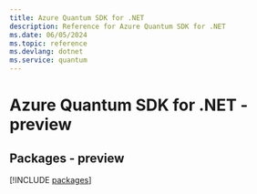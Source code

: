 ```yaml
---
title: Azure Quantum SDK for .NET
description: Reference for Azure Quantum SDK for .NET
ms.date: 06/05/2024
ms.topic: reference
ms.devlang: dotnet
ms.service: quantum
---
```

# Azure Quantum SDK for .NET - preview
## Packages - preview
[!INCLUDE [packages](quantum-index.md)]